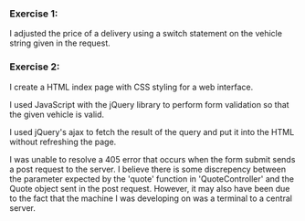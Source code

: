 ### Exercise 1:

I adjusted the price of a delivery using a switch statement on the vehicle string given in the request.

### Exercise 2: 

I create a HTML index page with CSS styling for a web interface.

I used JavaScript with the jQuery library to perform form validation so that the given vehicle is valid.

I used jQuery's ajax to fetch the result of the query and put it into the HTML without refreshing the page.

I was unable to resolve a 405 error that occurs when the form submit sends a post request to the server. I believe there is some discrepency between the parameter expected by the 'quote' function in 'QuoteController' and the Quote object sent in the post request. However, it may also have been due to the fact that the machine I was developing on was a terminal to a central server.